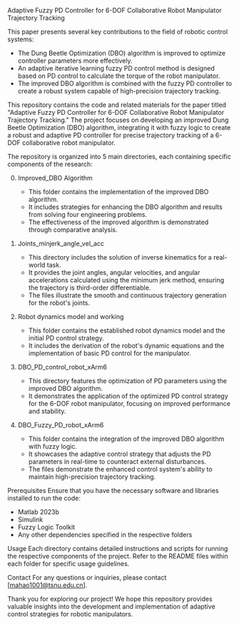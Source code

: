 Adaptive Fuzzy PD Controller for 6-DOF Collaborative Robot Manipulator Trajectory Tracking

This paper presents several key contributions to the field of robotic control systems:
- The Dung Beetle Optimization (DBO) algorithm is improved to optimize controller parameters more effectively.
- An adaptive iterative learning fuzzy PD control method is designed based on PD control to calculate the torque of the robot manipulator.
- The improved DBO algorithm is combined with the fuzzy PD controller to create a robust system capable of high-precision trajectory tracking.

This repository contains the code and related materials for the paper titled "Adaptive Fuzzy PD Controller for 6-DOF Collaborative Robot Manipulator Trajectory Tracking." The project focuses on developing an improved Dung Beetle Optimization (DBO) algorithm, integrating it with fuzzy logic to create a robust and adaptive PD controller for precise trajectory tracking of a 6-DOF collaborative robot manipulator.

The repository is organized into 5 main directories, each containing specific components of the research:

0. Improved_DBO Algorithm
    - This folder contains the implementation of the improved DBO algorithm. 
    - It includes strategies for enhancing the DBO algorithm and results from solving four engineering problems.
    - The effectiveness of the improved algorithm is demonstrated through comparative analysis.

1. Joints_minjerk_angle_vel_acc
    - This directory includes the solution of inverse kinematics for a real-world task.
    - It provides the joint angles, angular velocities, and angular accelerations calculated using the minimum jerk method, ensuring the trajectory is third-order differentiable.
    - The files illustrate the smooth and continuous trajectory generation for the robot's joints.

2. Robot dynamics model and working
    - This folder contains the established robot dynamics model and the initial PD control strategy.
    - It includes the derivation of the robot's dynamic equations and the implementation of basic PD control for the manipulator.

3. DBO_PD_control_robot_xArm6
    - This directory features the optimization of PD parameters using the improved DBO algorithm.
    - It demonstrates the application of the optimized PD control strategy for the 6-DOF robot manipulator, focusing on improved performance and stability.

4. DBO_Fuzzy_PD_robot_xArm6
    - This folder contains the integration of the improved DBO algorithm with fuzzy logic.
    - It showcases the adaptive control strategy that adjusts the PD parameters in real-time to counteract external disturbances.
    - The files demonstrate the enhanced control system's ability to maintain high-precision trajectory tracking.

Prerequisites
Ensure that you have the necessary software and libraries installed to run the code:
- Matlab 2023b
- Simulink
- Fuzzy Logic Toolkit
- Any other dependencies specified in the respective folders

Usage
Each directory contains detailed instructions and scripts for running the respective components of the project. Refer to the README files within each folder for specific usage guidelines.

Contact
For any questions or inquiries, please contact [mahao1001@tsnu.edu.cn].

Thank you for exploring our project! We hope this repository provides valuable insights into the development and implementation of adaptive control strategies for robotic manipulators.
